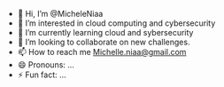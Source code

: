 - 👋 Hi, I’m @MicheleNiaa
- 👀 I’m interested in cloud computing and cybersecurity
- 🌱 I’m currently learning  cloud and sybersecurity  
- 💞️ I’m looking to collaborate on new challenges.
- 📫 How to reach me  Michelle.niaa@gmail.com  
- 😄 Pronouns: ...
- ⚡ Fun fact: ...

<!---
MicheleNiaa/MicheleNiaa is a ✨ special ✨ repository because its `README.md` (this file) appears on your GitHub profile.
You can click the Preview link to take a look at your changes.
--->
